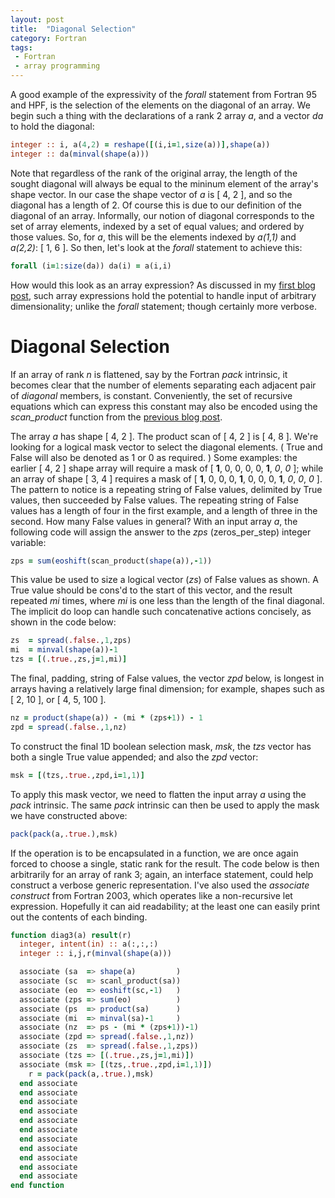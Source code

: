 ```yaml
---
layout: post
title:  "Diagonal Selection"
category: Fortran
tags:
 - Fortran
 - array programming
---
```


A good example of the expressivity of the *forall* statement from Fortran 95 and HPF, is the selection of the elements on the diagonal of an array. We begin such a thing with the declarations of a rank 2 array *a*, and a vector *da* to hold the diagonal:

```fortran
integer :: i, a(4,2) = reshape([(i,i=1,size(a))],shape(a))
integer :: da(minval(shape(a)))
```

Note that regardless of the rank of the original array, the length of the sought diagonal will always be equal to the mininum element of the array's shape vector. In our case the shape vector of *a* is [ 4, 2 ], and so the diagonal has a length of 2. Of course this is due to our definition of the diagonal of an array. Informally, our notion of diagonal corresponds to the set of array elements, indexed by a set of equal values; and ordered by those values. So, for *a*, this will be the elements indexed by *a(1,1)* and *a(2,2)*: [ 1, 6 ]. So then, let's look at the *forall* statement to achieve this:

```fortran
forall (i=1:size(da)) da(i) = a(i,i)
```

How would this look as an array expression? As discussed in my [first blog post](https://pkeir.github.io/blog/2010/02/23/fragrant-fortran), such array expressions hold the potential to handle input of arbitrary dimensionality; unlike the *forall* statement; though certainly more verbose.

# Diagonal Selection

If an array of rank *n* is flattened, say by the Fortran *pack* intrinsic, it becomes clear that the number of elements separating each adjacent pair of *diagonal* members, is constant. Conveniently, the set of recursive equations which can express this constant may also be encoded using the *scan_product* function from the [previous blog post](https://pkeir.github.io/blog/2010/09/06/scanners).

The array *a* has shape [ 4, 2 ]. The product scan of [ 4, 2 ] is [ 4, 8 ]. We're looking for a logical mask vector to select the diagonal elements. ( True and False will also be denoted as 1 or  0 as required. ) Some examples: the earlier [ 4, 2 ] shape array will require a mask of [ **1**, 0, 0, 0, 0, **1**, *0*, *0* ]; while an array of shape [ 3, 4 ] requires a mask of [ **1**, 0, 0, 0, **1**, 0, 0, 0, **1**, *0*, *0*, *0* ]. The pattern to notice is a repeating string of False values, delimited by True values, then succeeded by False values. The repeating string of False values has a length of four in the first example, and a length of three in the second. How many False values in general? With an input array *a*, the following code will assign the answer to the *zps* (zeros_per_step) integer variable:

```fortran
zps = sum(eoshift(scan_product(shape(a)),-1))
```

This value be used to size a logical vector (*zs*) of False values as shown. A True value should be cons'd to the start of this vector, and the result repeated *mi* times, where *mi* is one less than the length of the final diagonal. The implicit do loop can handle such concatenative actions concisely, as shown in the code below:

```fortran
zs  = spread(.false.,1,zps)
mi  = minval(shape(a))-1
tzs = [(.true.,zs,j=1,mi)]
```

The final, padding, string of False values, the vector *zpd* below, is longest in arrays having a relatively large final dimension; for example, shapes such as [ 2, 10 ], or [ 4, 5, 100 ].

```fortran
nz = product(shape(a)) - (mi * (zps+1)) - 1
zpd = spread(.false.,1,nz)
```

To construct the final 1D boolean selection mask, *msk*, the *tzs* vector has both a single True value appended; and also the *zpd* vector:

```fortran
msk = [(tzs,.true.,zpd,i=1,1)]
```

To apply this mask vector, we need to flatten the input array *a* using the *pack* intrinsic. The same *pack* intrinsic can then be used to apply the mask we have constructed above:

```fortran
pack(pack(a,.true.),msk)
```

If the operation is to be encapsulated in a function, we are once again forced to choose a single, static rank for the result. The code below is then arbitrarily for an array of rank 3; again, an interface statement, could help construct a verbose generic representation. I've also used the *associate* *construct* from Fortran 2003, which operates like a non-recursive let expression. Hopefully it can aid readability; at the least one can easily print out the contents of each binding.

```fortran
function diag3(a) result(r)
  integer, intent(in) :: a(:,:,:)
  integer :: i,j,r(minval(shape(a)))

  associate (sa  => shape(a)         )
  associate (sc  => scanl_product(sa))
  associate (eo  => eoshift(sc,-1)   )
  associate (zps => sum(eo)          )
  associate (ps  => product(sa)      )
  associate (mi  => minval(sa)-1     )
  associate (nz  => ps - (mi * (zps+1))-1)
  associate (zpd => spread(.false.,1,nz))
  associate (zs  => spread(.false.,1,zps))
  associate (tzs => [(.true.,zs,j=1,mi)])
  associate (msk => [(tzs,.true.,zpd,i=1,1)])
    r = pack(pack(a,.true.),msk)
  end associate
  end associate
  end associate
  end associate
  end associate
  end associate
  end associate
  end associate
  end associate
  end associate
  end associate
end function
```
